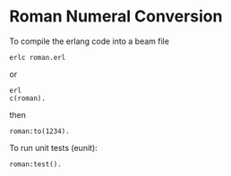 # Roman Numeral Conversion

To compile the erlang code into a beam file

	erlc roman.erl

or

	erl
	c(roman).

then

	roman:to(1234).


To run unit tests (eunit):

	roman:test().
